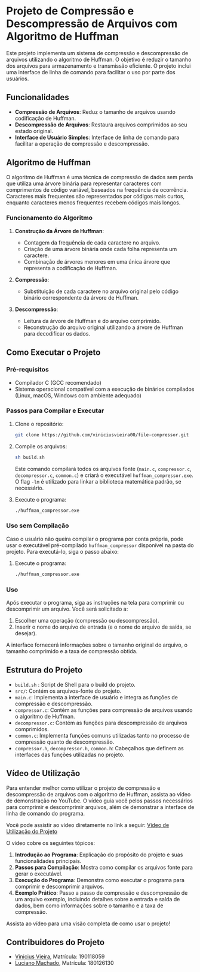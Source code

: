 # Projeto de Compressão e Descompressão de Arquivos com Algoritmo de Huffman

Este projeto implementa um sistema de compressão e descompressão de arquivos utilizando o algoritmo de Huffman. O objetivo é reduzir o tamanho dos arquivos para armazenamento e transmissão eficiente. O projeto inclui uma interface de linha de comando para facilitar o uso por parte dos usuários.

## Funcionalidades

- **Compressão de Arquivos**: Reduz o tamanho de arquivos usando codificação de Huffman.
- **Descompressão de Arquivos**: Restaura arquivos comprimidos ao seu estado original.
- **Interface de Usuário Simples**: Interface de linha de comando para facilitar a operação de compressão e descompressão.

## Algoritmo de Huffman

O algoritmo de Huffman é uma técnica de compressão de dados sem perda que utiliza uma árvore binária para representar caracteres com comprimentos de código variável, baseados na frequência de ocorrência. Caracteres mais frequentes são representados por códigos mais curtos, enquanto caracteres menos frequentes recebem códigos mais longos.

### Funcionamento do Algoritmo

1. **Construção da Árvore de Huffman**:
   - Contagem da frequência de cada caractere no arquivo.
   - Criação de uma árvore binária onde cada folha representa um caractere.
   - Combinação de árvores menores em uma única árvore que representa a codificação de Huffman.

2. **Compressão**:
   - Substituição de cada caractere no arquivo original pelo código binário correspondente da árvore de Huffman.

3. **Descompressão**:
   - Leitura da árvore de Huffman e do arquivo comprimido.
   - Reconstrução do arquivo original utilizando a árvore de Huffman para decodificar os dados.

## Como Executar o Projeto

### Pré-requisitos

- Compilador C (GCC recomendado)
- Sistema operacional compatível com a execução de binários compilados (Linux, macOS, Windows com ambiente adequado)

### Passos para Compilar e Executar

1. Clone o repositório:
   ```bash
   git clone https://github.com/viniciusvieira00/file-compressor.git
   ```

2. Compile os arquivos:
   ```bash
   sh build.sh
   ```

   Este comando compilará todos os arquivos fonte (`main.c`, `compressor.c`, `decompressor.c`, `common.c`) e criará o executável `huffman_compressor.exe`. O flag `-lm` é utilizado para linkar a biblioteca matemática padrão, se necessário.

3. Execute o programa:
   ```bash
   ./huffman_compressor.exe
   ```

### Uso sem Compilação

Caso o usuário não queira compilar o programa por conta própria, pode usar o executável pré-compilado `huffman_compressor` disponível na pasta do projeto. Para executá-lo, siga o passo abaixo:

1. Execute o programa:
   ```bash
   ./huffman_compressor.exe
   ```

### Uso

Após executar o programa, siga as instruções na tela para comprimir ou descomprimir um arquivo. Você será solicitado a:

1. Escolher uma operação (compressão ou descompressão).
2. Inserir o nome do arquivo de entrada (e o nome do arquivo de saída, se desejar).

A interface fornecerá informações sobre o tamanho original do arquivo, o tamanho comprimido e a taxa de compressão obtida.

## Estrutura do Projeto
- `build.sh` : Script de Shell para o build do projeto.
- `src/`: Contém os arquivos-fonte do projeto.
- `main.c`: Implementa a interface de usuário e integra as funções de compressão e descompressão.
- `compressor.c`: Contém as funções para compressão de arquivos usando o algoritmo de Huffman.
- `decompressor.c`: Contém as funções para descompressão de arquivos comprimidos.
- `common.c`: Implementa funções comuns utilizadas tanto no processo de compressão quanto de descompressão.
- `compressor.h`, `decompressor.h`, `common.h`: Cabeçalhos que definem as interfaces das funções utilizadas no projeto.

## Vídeo de Utilização

Para entender melhor como utilizar o projeto de compressão e descompressão de arquivos com o algoritmo de Huffman, assista ao vídeo de demonstração no YouTube. O vídeo guia você pelos passos necessários para comprimir e descomprimir arquivos, além de demonstrar a interface de linha de comando do programa.

Você pode assistir ao vídeo diretamente no link a seguir: [Vídeo de Utilização do Projeto](https://www.youtube.com/watch?v=mEPHPr-cEJU)

O vídeo cobre os seguintes tópicos:

1. **Introdução ao Programa**: Explicação do propósito do projeto e suas funcionalidades principais.
2. **Passos para Compilação**: Mostra como compilar os arquivos fonte para gerar o executável.
3. **Execução do Programa**: Demonstra como executar o programa para comprimir e descomprimir arquivos.
4. **Exemplo Prático**: Passo a passo de compressão e descompressão de um arquivo exemplo, incluindo detalhes sobre a entrada e saída de dados, bem como informações sobre o tamanho e a taxa de compressão.

Assista ao vídeo para uma visão completa de como usar o projeto!

## Contribuidores do Projeto

- [Vinicius Vieira](https://github.com/viniciusvieira00), Matrícula: 190118059
- [Luciano Machado](https://github.com/Hierophylax), Matrícula: 180126130